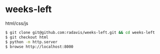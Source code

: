 # weeks-left

html/css/js

```bash
$ git clone git@github.com:radavis/weeks-left.git && cd weeks-left
$ git checkout html
$ python -m http.server
$ browse http://localhost:8000
```
